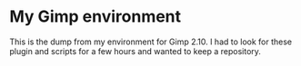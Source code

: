 # My Gimp environment

This is the dump from my environment for Gimp 2.10.  I had to look for these plugin and scripts for a few hours and wanted to keep a repository.